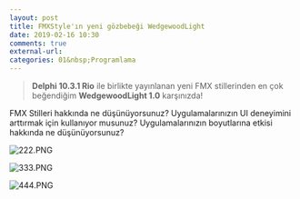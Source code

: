 ```yaml
---
layout: post
title: FMXStyle'ın yeni gözbebeği WedgewoodLight
date: 2019-02-16 10:30
comments: true
external-url:
categories: 01&nbsp;Programlama
---
```


>**Delphi 10.3.1 Rio** ile birlikte yayınlanan yeni FMX stillerinden en çok beğendiğim **WedgewoodLight 1.0** karşınızda!


FMX Stilleri hakkında ne düşünüyorsunuz? 
Uygulamalarınızın UI deneyimini arttırmak için kullanıyor musunuz? 
Uygulamalarınızın boyutlarına etkisi hakkında ne düşünüyorsunuz?


![222.PNG](https://cdn.hashnode.com/res/hashnode/image/upload/v1606595474608/aG31gfOEE.png)

![333.PNG](https://cdn.hashnode.com/res/hashnode/image/upload/v1606595478462/6MJZlF4Fh.png)

![444.PNG](https://cdn.hashnode.com/res/hashnode/image/upload/v1606595482400/yJG7S1tuk.png)
